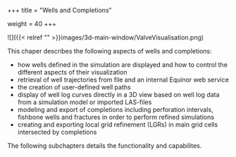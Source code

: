 +++
title = "Wells and Completions"

weight = 40
+++

![]({{< relref "" >}}images/3d-main-window/ValveVisualisation.png)

This chaper describes the following aspects of wells and completions:

- how wells defined in the simulation are displayed and how to control the different aspects of their visualization
- retrieval of well trajectories from file and an internal Equinor web service
- the creation of user-defined well paths
- display of well log curves directly in a 3D view based on well log data from a simulation model or imported LAS-files
- modeling and export of completions including perforation intervals, fishbone wells and fractures in order to perform refined simulations
- creating and exporting local grid refinement (LGRs) in main grid cells intersected by completions

The following subchapters details the functionality and capabilites.